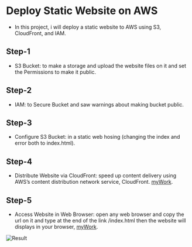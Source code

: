 # Deploy Static Website on AWS
* In this project, i will deploy a static website to AWS using S3, CloudFront, and IAM.

## Step-1
  * S3 Bucket: to make a storage and upload the website files on it and set the Permissions to make it public.
## Step-2 
  * IAM: to Secure Bucket and saw warnings about making bucket public.
## Step-3 
  * Configure S3 Bucket: in a static web hosing (changing the index and error both to index.html).
## Step-4 
  * Distribute Website via CloudFront: speed up content delivery using AWS’s content distribution network service, CloudFront. [myWork](www.d2349cov2ak85p.cloudfront.net/index.html).
## Step-5 
  * Access Website in Web Browser: open any web browser and copy the url on it and type at the end of the link /index.html then the website will displays in your browser, [myWork](https://semo-web.s3.amazonaws.com/index.html).

![Result](https://github.com/s403o/project1-aws/blob/master/web.png)
